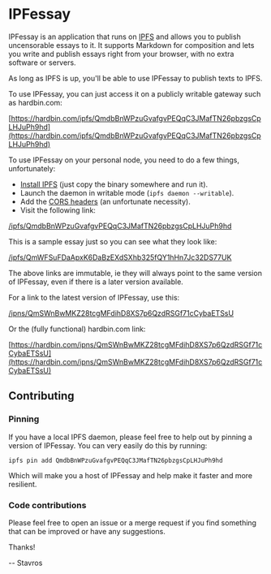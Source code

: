 IPFessay
========

IPFessay is an application that runs on [IPFS](https://ipfs.io/) and allows you
to publish uncensorable essays to it. It supports Markdown for composition and
lets you write and publish essays right from your browser, with no extra
software or servers.

As long as IPFS is up, you'll be able to use IPFessay to publish texts to IPFS.

To use IPFessay, you can just access it on a publicly writable gateway such as
hardbin.com:

[https://hardbin.com/ipfs/QmdbBnWPzuGvafgvPEQqC3JMafTN26pbzgsCpLHJuPh9hd](https://hardbin.com/ipfs/QmdbBnWPzuGvafgvPEQqC3JMafTN26pbzgsCpLHJuPh9hd)

To use IPFessay on your personal node, you need to do a few things, unfortunately:

* [Install IPFS](https://ipfs.io/docs/install/) (just copy the binary somewhere
  and run it).
* Launch the daemon in writable mode (`ipfs daemon --writable`).
* Add the [CORS headers](https://github.com/ipfs/js-ipfs-api#cors) (an
  unfortunate necessity).
* Visit the following link:

[/ipfs/QmdbBnWPzuGvafgvPEQqC3JMafTN26pbzgsCpLHJuPh9hd](http://localhost:8080/ipfs/QmdbBnWPzuGvafgvPEQqC3JMafTN26pbzgsCpLHJuPh9hd)

This is a sample essay just so you can see what they look like:

[/ipfs/QmWFSuFDaApxK6DaBzEXdSXhb325fQY1hHn7Jc32DS77UK](https://ipfs.io/ipfs/QmWFSuFDaApxK6DaBzEXdSXhb325fQY1hHn7Jc32DS77UK)

The above links are immutable, ie they will always point to the same version of
IPFessay, even if there is a later version available.

For a link to the latest version of IPFessay, use this:

[/ipns/QmSWnBwMKZ28tcgMFdihD8XS7p6QzdRSGf71cCybaETSsU](/ipns/QmSWnBwMKZ28tcgMFdihD8XS7p6QzdRSGf71cCybaETSsU)

Or the (fully functional) hardbin.com link:

[https://hardbin.com/ipns/QmSWnBwMKZ28tcgMFdihD8XS7p6QzdRSGf71cCybaETSsU](https://hardbin.com/ipns/QmSWnBwMKZ28tcgMFdihD8XS7p6QzdRSGf71cCybaETSsU)


Contributing
------------

### Pinning

If you have a local IPFS daemon, please feel free to help out by pinning
a version of IPFessay. You can very easily do this by running:

~~~
ipfs pin add QmdbBnWPzuGvafgvPEQqC3JMafTN26pbzgsCpLHJuPh9hd
~~~

Which will make you a host of IPFessay and help make it faster and more
resilient.


### Code contributions

Please feel free to open an issue or a merge request if you find something that
can be improved or have any suggestions.

Thanks!

-- Stavros
